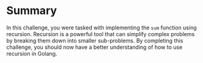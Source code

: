 # Summary

In this challenge, you were tasked with implementing the `sum` function using recursion. Recursion is a powerful tool that can simplify complex problems by breaking them down into smaller sub-problems. By completing this challenge, you should now have a better understanding of how to use recursion in Golang.
